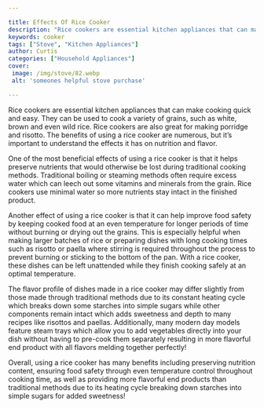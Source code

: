 ```yaml
---

title: Effects Of Rice Cooker
description: "Rice cookers are essential kitchen appliances that can make cooking quick and easy. They can be used to cook a variety of grains, ...get more info"
keywords: cooker
tags: ["Stove", "Kitchen Appliances"]
author: Curtis
categories: ["Household Appliances"]
cover: 
 image: /img/stove/82.webp
 alt: 'someones helpful stove purchase'

---
```


Rice cookers are essential kitchen appliances that can make cooking quick and easy. They can be used to cook a variety of grains, such as white, brown and even wild rice. Rice cookers are also great for making porridge and risotto. The benefits of using a rice cooker are numerous, but it’s important to understand the effects it has on nutrition and flavor. 

One of the most beneficial effects of using a rice cooker is that it helps preserve nutrients that would otherwise be lost during traditional cooking methods. Traditional boiling or steaming methods often require excess water which can leech out some vitamins and minerals from the grain. Rice cookers use minimal water so more nutrients stay intact in the finished product. 

Another effect of using a rice cooker is that it can help improve food safety by keeping cooked food at an even temperature for longer periods of time without burning or drying out the grains. This is especially helpful when making larger batches of rice or preparing dishes with long cooking times such as risotto or paella where stirring is required throughout the process to prevent burning or sticking to the bottom of the pan. With a rice cooker, these dishes can be left unattended while they finish cooking safely at an optimal temperature. 

The flavor profile of dishes made in a rice cooker may differ slightly from those made through traditional methods due to its constant heating cycle which breaks down some starches into simple sugars while other components remain intact which adds sweetness and depth to many recipes like risottos and paellas. Additionally, many modern day models feature steam trays which allow you to add vegetables directly into your dish without having to pre-cook them separately resulting in more flavorful end product with all flavors melding together perfectly! 

Overall, using a rice cooker has many benefits including preserving nutrition content, ensuring food safety through even temperature control throughout cooking time, as well as providing more flavorful end products than traditional methods due to its heating cycle breaking down starches into simple sugars for added sweetness!
